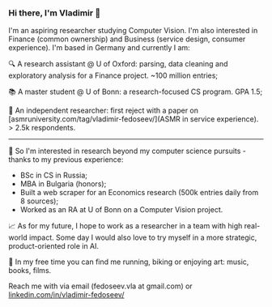 ### Hi there, I'm Vladimir 👋

I'm an aspiring researcher studying Computer Vision. I'm also interested in Finance (common ownership) and Business (service design, consumer experience). I'm based in Germany and currently I am:

🔍 A research assistant @ U of Oxford: parsing, data cleaning and exploratory analysis for a Finance project. ~100 million entries;

📚 A master student @ U of Bonn: a research-focused CS program. GPA 1.5;

📃 An independent researcher: first reject with a paper on [asmruniversity.com/tag/vladimir-fedoseev/](ASMR in service experience). > 2.5k respondents.

_____
🚈 So I'm interested in research beyond my computer science pursuits - thanks to my previous experience:
- BSc in CS in Russia;
- MBA in Bulgaria (honors);
- Built a web scraper for an Economics research (500k entries daily from 8 sources);
- Worked as an RA at U of Bonn on a Computer Vision project.

📈 As for my future, I hope to work as a researcher in a team with high real-world impact. Some day I would also love to try myself in a more strategic, product-oriented role in AI.

🏃 In my free time you can find me running, biking or enjoying art: music, books, films.

Reach me with via email (fedoseev.vla at gmail.com) or [linkedin.com/in/vladimir-fedoseev/](Linkedin)
